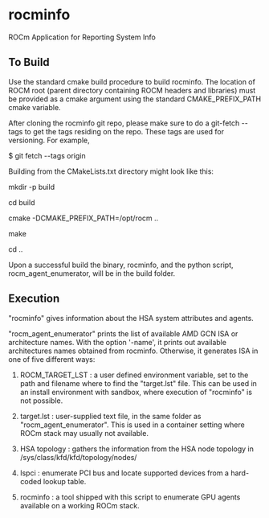 # rocminfo
ROCm Application for Reporting System Info

## To Build
Use the standard cmake build procedure to build rocminfo. The location of ROCM
root (parent directory containing ROCM headers and libraries) must be provided
as a cmake argument using the standard CMAKE_PREFIX_PATH cmake variable.

After cloning the rocminfo git repo, please make sure to do a git-fetch --tags
to get the tags residing on the repo. These tags are used for versioning.
For example,

$ git fetch --tags origin

Building from the CMakeLists.txt directory might look like this:

mkdir -p build

cd build

cmake -DCMAKE_PREFIX_PATH=/opt/rocm ..

make

cd ..

Upon a successful build the binary, rocminfo, and the python script,
rocm_agent_enumerator, will be in the build folder.

## Execution

"rocminfo" gives information about the HSA system attributes and agents.

"rocm_agent_enumerator" prints the list of available AMD GCN ISA or architecture names. With the option '-name', it prints out available architectures names obtained from rocminfo. Otherwise, it generates ISA in one of five different ways:

1. ROCM_TARGET_LST : a user defined environment variable, set to the path and filename where to find the "target.lst" file. This can be used in an install environment with sandbox, where execution of "rocminfo" is not possible.

2. target.lst : user-supplied text file, in the same folder as "rocm_agent_enumerator". This is used in a container setting where ROCm stack may usually not available.

3. HSA topology : gathers the information from the HSA node topology in /sys/class/kfd/kfd/topology/nodes/

4. lspci : enumerate PCI bus and locate supported devices from a hard-coded lookup table.

5. rocminfo : a tool shipped with this script to enumerate GPU agents available on a working ROCm stack.
